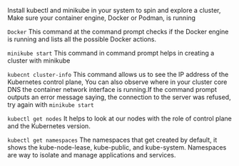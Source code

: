 Install kubectl and minikube in your system to spin and explore a cluster, Make sure your container engine, Docker or Podman, is running

 `Docker`
This command at the command prompt checks if the Docker engine is running and lists all the possible Docker actions.


 
  `minikube start`
This command in command prompt helps in creating a cluster with minikube




 `kubecnt cluster-info` 
 This command allows us to see the IP address of the Kubernetes control plane, You can also observe where in your cluster core DNS the container network interface is running.If the command prompt outputs an error message saying, the connection to the server was refused, try again with  `minikube start`
 
  `kubectl get nodes` 
It helps to look at our nodes with the role of control plane and the Kubernetes version. 

 `kubectl get namespaces`
The namespaces that get created by default, it shows the kube-node-lease, kube-public, and kube-system. Namespaces are way to isolate and manage applications and services. 




